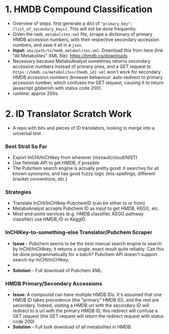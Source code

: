 
# 1. HMDB Compound Classification

* Overview of steps: first generate a dict of `"primary_key":[list_of_secondary_keys]`. This will not be done frequently.
* Given the `hmdb_metabolites.xml` file, scrape a dictionary of primary HMDB accession numbers, with their respective secondary accession numbers, and save it all in a `json`.
* **Input:** `abs/path/to/hmdb_metabolites.xml`. Download this from here (link "All Metabolites" XML file): https://hmdb.ca/downloads
* Necessary because MetaboAnalyst sometimes returns secondary accession numbers instead of primary ones, and a GET request to `https://hmdb.ca/metabolites/{hmdb_id}.xml` won't work for secondary HMDB accession numbers (browser behaviour: auto-redirect to primary accession number, which confuses the GET request, causing it to return javascript gibberish with status code 200).
* runtime: approx 200s.

# 2. ID Translator Scratch Work

* A repo with bits and pieces of ID translators, looking to merge into a universal tool.

### Best Strat So Far

* Export InCHI/InCHIkey from wherever (mzvault/cloud/NIST)
* Use fiehnlab API to get HMDB, if possible
* The Pubchem search engine is actually pretty good: it searches for all known synonyms, and has good fuzzy logic
(mis-spellings, different bracket conventions, etc.)

### Strategies

* Translate InCHI/InCHIkey-PubchemID (can be either to or from)
* MetaboAnalyst accepts Pubchem ID as input to get HMDB, KEGG, etc.
* Most end-point-services (e.g. HMDB classifier, KEGG pathway classifier) use HMDB_ID or KeggID.

### InCHIKey-to-something-else Translator/Pubchem Scraper

* **Issue** - Pubchem seems to be the best manual search engine to search by InCHI/InCHIkey; it returns a single, exact result quite reliably. Can this be done programmatically for a batch? Pubchem API doesn't support search-by-InCHI/InCHIkey.
*
* **Solution** - Full download of Pubchem XML.

### HMDB Primary/Secondary Accessions

* **Issue**: A compound can have multiple HMDB IDs. It's assumed that one HMDB ID takes precedence (the "primary" HMDB ID), and the rest are secondary. Indeed, visiting a HMDB url with the secondary ID will redirect to a url with the primary HMDB ID; this redirect will confuse a GET request (the GET request will return the redirect request with status code 200)
* **Solution** - Full bulk download of all metabolites in HMDB.
